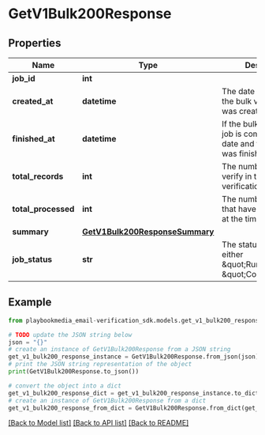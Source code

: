 # GetV1Bulk200Response


## Properties

Name | Type | Description | Notes
------------ | ------------- | ------------- | -------------
**job_id** | **int** |  | 
**created_at** | **datetime** | The date and time when the bulk verification job was created. | 
**finished_at** | **datetime** | If the bulk verification job is completed, the date and time when it was finished. | [optional] 
**total_records** | **int** | The number of emails to verify in the bulk verification job. | 
**total_processed** | **int** | The number of emails that have been verified at the time of the query. | 
**summary** | [**GetV1Bulk200ResponseSummary**](GetV1Bulk200ResponseSummary.md) |  | 
**job_status** | **str** | The status of the job, either \&quot;Running\&quot; or \&quot;Completed\&quot;. | 

## Example

```python
from playbookmedia_email-verification_sdk.models.get_v1_bulk200_response import GetV1Bulk200Response

# TODO update the JSON string below
json = "{}"
# create an instance of GetV1Bulk200Response from a JSON string
get_v1_bulk200_response_instance = GetV1Bulk200Response.from_json(json)
# print the JSON string representation of the object
print(GetV1Bulk200Response.to_json())

# convert the object into a dict
get_v1_bulk200_response_dict = get_v1_bulk200_response_instance.to_dict()
# create an instance of GetV1Bulk200Response from a dict
get_v1_bulk200_response_from_dict = GetV1Bulk200Response.from_dict(get_v1_bulk200_response_dict)
```
[[Back to Model list]](../README.md#documentation-for-models) [[Back to API list]](../README.md#documentation-for-api-endpoints) [[Back to README]](../README.md)


